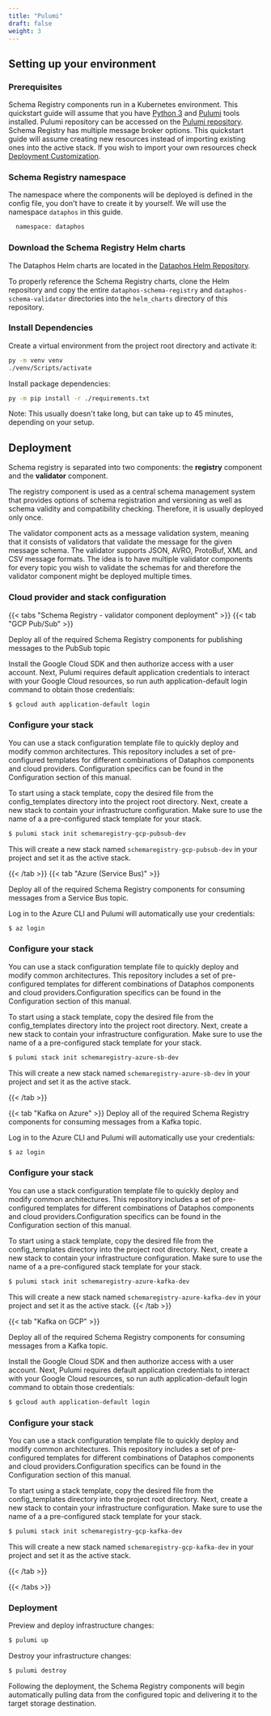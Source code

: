 ```yaml
---
title: "Pulumi"
draft: false
weight: 3
---
```


## Setting up your environment

### Prerequisites

Schema Registry components run in a Kubernetes environment. This quickstart guide will assume that you have [Python 3](https://www.python.org/downloads/) and [Pulumi](https://www.pulumi.com/docs/install/)  tools installed. Pulumi repository can be accessed on the [Pulumi repository](https://github.com/dataphos/dataphos-infra).
Schema Registry has multiple message broker options. This quickstart guide will assume creating new resources instead of importing existing ones into the active stack. If you wish to import your own resources check [Deployment Customization](/schema_registry/configuration/pulumi).

### Schema Registry namespace

The namespace where the components will be deployed is defined in the config file, you don't have to create it by yourself. We will use the namespace `dataphos` in this guide. 

```bash
  namespace: dataphos
```

### Download the Schema Registry Helm charts

The Dataphos Helm charts are located in the [Dataphos Helm Repository](https://github.com/dataphos/dataphos-helm).

To properly reference the Schema Registry charts, clone the Helm repository and copy the entire `dataphos-schema-registry` and `dataphos-schema-validator` directories into the `helm_charts` directory of this repository.

### Install Dependencies

Create a virtual environment from the project root directory and activate it:

```bash
py -m venv venv
./venv/Scripts/activate
```

Install package dependencies:
```bash
py -m pip install -r ./requirements.txt
```

Note: This usually doesn't take long, but can take up to 45 minutes, depending on your setup.

## Deployment

Schema registry is separated into two components: the **registry** component and the **validator** component.

The registry component is used as a central schema management system that provides options of schema registration and
versioning as well as schema validity and compatibility checking. Therefore, it is usually deployed only once.

The validator component acts as a message validation system, meaning that it consists of validators that validate the
message for the given message schema. The validator supports JSON, AVRO, ProtoBuf, XML and CSV message formats. The idea is
to have multiple validator components for every topic you wish to validate the schemas for and therefore the validator
component might be deployed multiple times.

### Cloud provider and stack configuration


{{< tabs "Schema Registry - validator component deployment" >}} 
{{< tab "GCP Pub/Sub" >}}

Deploy all of the required Schema Registry components for publishing messages to the PubSub topic

Install the Google Cloud SDK and then authorize access with a user account. Next, Pulumi requires default application credentials to interact with your Google Cloud resources, so run auth application-default login command to obtain those credentials:

```bash
$ gcloud auth application-default login
```

### Configure your stack

You can use a stack configuration template file to quickly deploy and modify common architectures. This repository includes a set of pre-configured templates for different combinations of Dataphos components and cloud providers. Configuration specifics can be found in the Configuration section of this manual.

To start using a stack template, copy the desired file from the config_templates directory into the project root directory. Next, create a new stack to contain your infrastructure configuration. Make sure to use the name of a a pre-configured stack template for your stack. 

```bash
$ pulumi stack init schemaregistry-gcp-pubsub-dev
```
This will create a new stack named `schemaregistry-gcp-pubsub-dev` in your project and set it as the active stack.



{{< /tab >}} 
{{< tab "Azure (Service Bus)" >}}

Deploy all of the required Schema Registry components for consuming messages from a Service Bus topic.

Log in to the Azure CLI and Pulumi will automatically use your credentials:
```bash
$ az login
```

### Configure your stack
You can use a stack configuration template file to quickly deploy and modify common architectures. This repository includes a set of pre-configured templates for different combinations of Dataphos components and cloud providers.Configuration specifics can be found in the Configuration section of this manual.

To start using a stack template, copy the desired file from the config_templates directory into the project root directory. Next, create a new stack to contain your infrastructure configuration. Make sure to use the name of a a pre-configured stack template for your stack. 

```bash
$ pulumi stack init schemaregistry-azure-sb-dev
```
This will create a new stack named `schemaregistry-azure-sb-dev` in your project and set it as the active stack.


{{< /tab >}}

{{< tab "Kafka on Azure" >}}
Deploy all of the required Schema Registry components for consuming messages from a Kafka topic.

Log in to the Azure CLI and Pulumi will automatically use your credentials:
```bash
$ az login
```

### Configure your stack
You can use a stack configuration template file to quickly deploy and modify common architectures. This repository includes a set of pre-configured templates for different combinations of Dataphos components and cloud providers.Configuration specifics can be found in the Configuration section of this manual.

To start using a stack template, copy the desired file from the config_templates directory into the project root directory. Next, create a new stack to contain your infrastructure configuration. Make sure to use the name of a a pre-configured stack template for your stack. 

```bash
$ pulumi stack init schemaregistry-azure-kafka-dev
```
This will create a new stack named `schemaregistry-azure-kafka-dev` in your project and set it as the active stack.
{{< /tab >}}

{{< tab "Kafka on GCP" >}}

Deploy all of the required Schema Registry components for consuming messages from a Kafka topic.

Install the Google Cloud SDK and then authorize access with a user account. Next, Pulumi requires default application credentials to interact with your Google Cloud resources, so run auth application-default login command to obtain those credentials:

```bash
$ gcloud auth application-default login
```

### Configure your stack

You can use a stack configuration template file to quickly deploy and modify common architectures. This repository includes a set of pre-configured templates for different combinations of Dataphos components and cloud providers.Configuration specifics can be found in the Configuration section of this manual.

To start using a stack template, copy the desired file from the config_templates directory into the project root directory. Next, create a new stack to contain your infrastructure configuration. Make sure to use the name of a a pre-configured stack template for your stack. 

```bash
$ pulumi stack init schemaregistry-gcp-kafka-dev
```
This will create a new stack named `schemaregistry-gcp-kafka-dev` in your project and set it as the active stack.

{{< /tab >}}

{{< /tabs >}}

### Deployment

Preview and deploy infrastructure changes:
```bash
$ pulumi up
```
Destroy your infrastructure changes:
```bash
$ pulumi destroy
```

Following the deployment, the Schema Registry components will begin automatically pulling data from the configured topic and delivering it to the target storage destination.

